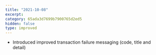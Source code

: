 ```yaml
---
title: "2021-10-08"
excerpt:
category: 65ada3d7699b7900765d2ed5
hidden: false
type: improved
---
```


* Introduced improved transaction failure messaging (code, title and detail)
